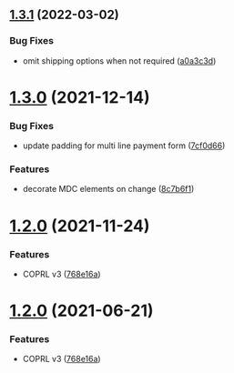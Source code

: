 ## [1.3.1](https://github.com/evvnt/stripe_presenter_plugin/compare/v1.3.0...v1.3.1) (2022-03-02)


### Bug Fixes

* omit shipping options when not required ([a0a3c3d](https://github.com/evvnt/stripe_presenter_plugin/commit/a0a3c3d9e1c17f8f10c6bbcf46cce397340a697f))

# [1.3.0](https://github.com/evvnt/stripe_presenter_plugin/compare/v1.2.0...v1.3.0) (2021-12-14)


### Bug Fixes

* update padding for multi line payment form ([7cf0d66](https://github.com/evvnt/stripe_presenter_plugin/commit/7cf0d6630d0eefef9806b76010b3b91df5cbecc2))


### Features

* decorate MDC elements on change ([8c7b6f1](https://github.com/evvnt/stripe_presenter_plugin/commit/8c7b6f1e4b7be04bc55cdfbda0057b7607c6d6d3))

# [1.2.0](https://github.com/mynorth/stripe_presenter_plugin/compare/v1.1.0...v1.2.0) (2021-11-24)


### Features

* COPRL v3 ([768e16a](https://github.com/mynorth/stripe_presenter_plugin/commit/768e16acfae4fb3a65c79cef68df97d73c4b083d))

# [1.2.0](https://github.com/evvnt/stripe_presenter_plugin/compare/v1.1.0...v1.2.0) (2021-06-21)


### Features

* COPRL v3 ([768e16a](https://github.com/evvnt/stripe_presenter_plugin/commit/768e16acfae4fb3a65c79cef68df97d73c4b083d))
